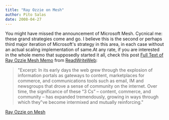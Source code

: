 ```yaml
---
title: "Ray Ozzie on Mesh"
author: Pito Salas
date: 2008-04-27
---
```




You might have missed the announcement of Microsoft Mesh. Cycnical me: these
grand strategies come and go. I believe this is the second or perhaps third
major iteration of Microsoft's strategy in this area, in each case without an
actual scaling implementation of same.At any rate, if you are interested in
the whole memo that supposedly started it all, check this post [Full Text of
Ray Ozzie Mesh
Memo](<http://feeds.feedburner.com/~r/readwriteweb/~3/276192282/full_text_of_ray_ozzie_mesh_memo.php>)
from [ReadWriteWeb](<http://www.readwriteweb.com/rss.xml>):

> "Excerpt: In its early days the web grew through the explosion of
> information portals as gateways to content, marketplaces for commerce, and
> communications tools such as email, IM and newsgroups that drove a sense of
> community on the internet. Over time, the significance of these “3 Cs” –
> content, commerce, and community – has expanded tremendously, growing in
> ways through which they‟ve become intermixed and mutually reinforcing."


[Ray Ozzie on Mesh](None)

